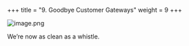 +++
title = "9. Goodbye Customer Gateways"
weight = 9
+++


![image.png](/images/008-viii-clean-it-up/41-517370-image.png)


We’re now as clean as a whistle. 


